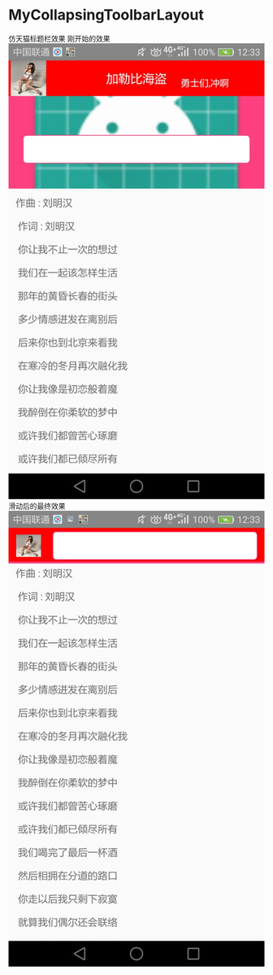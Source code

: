 # MyCollapsingToolbarLayout
仿天猫标题栏效果
刚开始的效果
![Image text](https://raw.githubusercontent.com/lwd1815/MyCollapsingToolbarLayout/master/image/1.jpg)
滑动后的最终效果
![Image text](https://github.com/lwd1815/MyCollapsingToolbarLayout/blob/master/image/23.jpg)